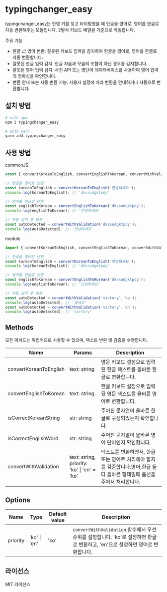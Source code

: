 # typingchanger_easy

typingchanger_easy는 한영 키를 잊고 타이핑했을 때 한글을 영어로, 영어를 한글로 자동 변환해주는 모듈입니다. 
2벌식 키보드 배열을 기준으로 작동합니다.

주요 기능
- 한글 ⇄ 영어 변환: 잘못된 키보드 입력을 감지하여 한글을 영어로, 영어를 한글로 자동 변환합니다.
- 잘못된 한글 입력 감지: 한글 자음과 모음의 조합이 아닌 경우를 감지합니다.
- 잘못된 영어 입력 감지: 사전 API 또는 영단어 데이터베이스를 사용하여 영어 입력의 정확성을 확인합니다.
- 변환 안내 또는 자동 변환 기능: 사용자 설정에 따라 변환을 안내하거나 자동으로 변환합니다.

## 설치 방법

```sh
# with npm
npm i typingchanger_easy

# with yarn
yarn add typingchanger_easy
```

## 사용 방법

commonJS
```js
const { convertKoreanToEnglish, convertEnglishToKorean, convertWithValidation } = require('typingchanger_easy');

// 한글을 영어로 변환
const koreanToEnglish = convertKoreanToEnglish('안녕하세요');
console.log(koreanToEnglish); // 'dkssudgktpdy'

// 영어를 한글로 변환
const englishToKorean = convertEnglishToKorean('dkssudgktpdy');
console.log(englishToKorean); // '안녕하세요'

// 자동 감지 후 변환
const autoDetected = convertWithValidation('dkssudgktpdy');
console.log(autoDetected); // '안녕하세요'

```
module
```js
import { convertKoreanToEnglish, convertEnglishToKorean, convertWithValidation } from 'typingchanger_easy';

// 한글을 영어로 변환
const koreanToEnglish = convertKoreanToEnglish('안녕하세요');
console.log(koreanToEnglish); // 'dkssudgktpdy'

// 영어를 한글로 변환
const englishToKorean = convertEnglishToKorean('dkssudgktpdy');
console.log(englishToKorean); // '안녕하세요'

// 자동 감지 후 변환
const autoDetected = convertWithValidation('victory','ko');
console.log(autoDetected); // '퍛새교'
const autoDetected = convertWithValidation('victory','en');
console.log(autoDetected); // 'victory'
```
<h2>Methods</h2>
<p>모든 메서드는 독립적으로 사용할 수 있으며, 텍스트 변환 및 검증을 수행합니다.</p>
<table>
  <thead>
    <tr>
      <th>Name</th>
      <th>Params</th>
      <th>Description</th>
    </tr>
  </thead>
  <tbody>
    <tr>
      <td>convertKoreanToEnglish</td>
      <td>text: string</td>
      <td>영문 키보드 설정으로 입력된 한글 텍스트를 올바른 한글로 변환합니다.</td>
    </tr>
    <tr>
      <td>convertEnglishToKorean</td>
      <td>text: string</td>
      <td>한글 키보드 설정으로 입력된 영문 텍스트를 올바른 영어로 변환합니다.</td>
    </tr>
    <tr>
      <td>isCorrectKoreanString</td>
      <td>str: string</td>
      <td>주어진 문자열이 올바른 한글로 구성되었는지 확인합니다.</td>
    </tr>
    <tr>
      <td>isCorrectEnglishWord</td>
      <td>str: string</td>
      <td>주어진 문자열이 올바른 영어 단어인지 확인합니다.</td>
    </tr>
    <tr>
      <td>convertWithValidation</td>
      <td>text: string, priority: 'ko' | 'en' = 'ko'</td>
      <td>텍스트를 변환하면서, 한글 또는 영어로 처리해야 할지를 검증합니다.영어,한글 둘다 올바른 형태일때 옵션을 주어서 처리합니다.</td>
    </tr>
  </tbody>
</table>

<h2>Options</h2>
<table>
  <thead>
    <tr>
      <th>Name</th>
      <th>Type</th>
      <th>Default value</th>
      <th>Description</th>
    </tr>
  </thead>
  <tbody>
    <tr>
      <td>priority</td>
      <td>'ko' | 'en'</td>
      <td>'ko'</td>
      <td><code>convertWithValidation</code> 함수에서 우선 순위를 설정합니다. 'ko'로 설정하면 한글로 변환하고, 'en'으로 설정하면 영어로 변환합니다.</td>
    </tr>
  </tbody>
</table>


## 라이선스

MIT 라이선스

